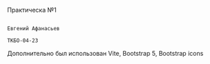 Практическа №1

                                                                                        Евгений Афанасьев 
                                                                                            ТКБО-04-23

Дополнительно был использован Vite, Bootstrap 5, Bootstrap icons